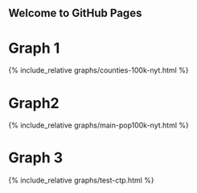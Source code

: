 ## Welcome to GitHub Pages

# Graph 1

{% include_relative graphs/counties-100k-nyt.html %}

# Graph2

{% include_relative graphs/main-pop100k-nyt.html %}

# Graph 3

{% include_relative graphs/test-ctp.html %}

